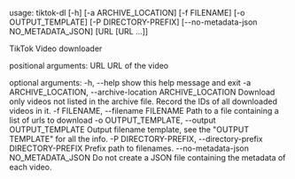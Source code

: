 usage: tiktok-dl [-h] [-a ARCHIVE_LOCATION] [-f FILENAME] [-o OUTPUT_TEMPLATE]
                 [-P DIRECTORY-PREFIX] [--no-metadata-json NO_METADATA_JSON]
                 [URL [URL ...]]

TikTok Video downloader

positional arguments:
  URL                   URL of the video

optional arguments:
  -h, --help            show this help message and exit
  -a ARCHIVE_LOCATION, --archive-location ARCHIVE_LOCATION
                        Download only videos not listed in the archive file.
                        Record the IDs of all downloaded videos in it.
  -f FILENAME, --filename FILENAME
                        Path to a file containing a list of urls to download
  -o OUTPUT_TEMPLATE, --output OUTPUT_TEMPLATE
                        Output filename template, see the "OUTPUT TEMPLATE"
                        for all the info.
  -P DIRECTORY-PREFIX, --directory-prefix DIRECTORY-PREFIX
                        Prefix path to filenames.
  --no-metadata-json NO_METADATA_JSON
                        Do not create a JSON file containing the metadata of
                        each video.
